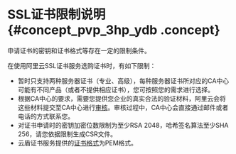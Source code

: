# SSL证书限制说明 {#concept_pvp_3hp_ydb .concept}

申请证书的密钥和证书格式等存在一定的限制条件。

在使用阿里云SSL证书服务选购证书时，有如下限制：

-   暂时只支持两种服务器证书（专业、高级），每种服务器证书所对应的CA中心可能有不同产品（或者不提供相应证书），您可按照您的需求进行选择。
-   根据CA中心的要求，需要您提供您企业的真实合法的验证材料，阿里云会将这些材料提交至CA中心进行[审核](../../../../../intl.zh-CN/用户指南/申请和提交审核.md#)。审核过程中，CA中心会直接通过邮件或者电话的方式联系您。
-   对证书申请时的密钥加密位数限制为至少RSA 2048，哈希签名算法至少SHA 256，请您依据限制生成CSR文件。
-   云盾证书服务提供的[证书格式](../../../../../intl.zh-CN/.md#)为PEM格式。

